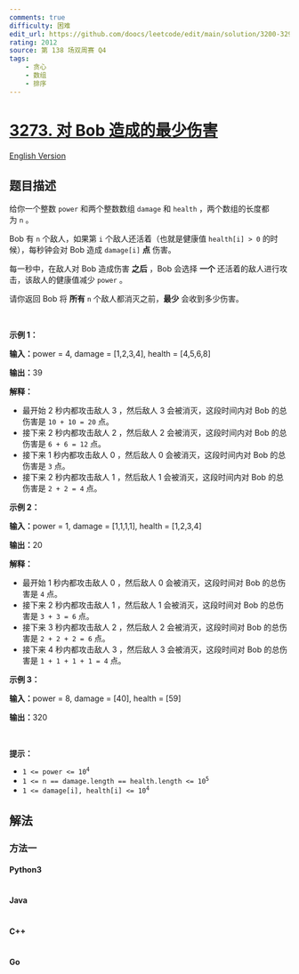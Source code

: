 ```yaml
---
comments: true
difficulty: 困难
edit_url: https://github.com/doocs/leetcode/edit/main/solution/3200-3299/3273.Minimum%20Amount%20of%20Damage%20Dealt%20to%20Bob/README.md
rating: 2012
source: 第 138 场双周赛 Q4
tags:
    - 贪心
    - 数组
    - 排序
---
```


<!-- problem:start -->

# [3273. 对 Bob 造成的最少伤害](https://leetcode.cn/problems/minimum-amount-of-damage-dealt-to-bob)

[English Version](/solution/3200-3299/3273.Minimum%20Amount%20of%20Damage%20Dealt%20to%20Bob/README_EN.md)

## 题目描述

<!-- description:start -->

<p>给你一个整数&nbsp;<code>power</code>&nbsp;和两个整数数组&nbsp;<code>damage</code> 和&nbsp;<code>health</code>&nbsp;，两个数组的长度都为&nbsp;<code>n</code>&nbsp;。</p>

<p>Bob 有&nbsp;<code>n</code>&nbsp;个敌人，如果第&nbsp;<code>i</code>&nbsp;个敌人还活着（也就是健康值&nbsp;<code>health[i] &gt; 0</code>&nbsp;的时候），每秒钟会对 Bob 造成&nbsp;<code>damage[i]</code>&nbsp;<strong>点</strong>&nbsp;伤害。</p>

<p>每一秒中，在敌人对 Bob 造成伤害 <strong>之后</strong>&nbsp;，Bob 会选择 <strong>一个</strong>&nbsp;还活着的敌人进行攻击，该敌人的健康值减少 <code>power</code>&nbsp;。</p>

<p>请你返回 Bob 将 <strong>所有</strong>&nbsp;<code>n</code>&nbsp;个敌人都消灭之前，<strong>最少</strong>&nbsp;会收到多少伤害。</p>

<p>&nbsp;</p>

<p><strong class="example">示例 1：</strong></p>

<div class="example-block">
<p><span class="example-io"><b>输入：</b>power = 4, damage = [1,2,3,4], health = [4,5,6,8]</span></p>

<p><span class="example-io"><b>输出：</b>39</span></p>

<p><strong>解释：</strong></p>

<ul>
	<li>最开始 2 秒内都攻击敌人 3 ，然后敌人 3 会被消灭，这段时间内对 Bob 的总伤害是&nbsp;<code>10 + 10 = 20</code>&nbsp;点。</li>
	<li>接下来 2 秒内都攻击敌人 2 ，然后敌人 2 会被消灭，这段时间内对 Bob 的总伤害是&nbsp;<code>6 + 6 = 12</code>&nbsp;点。</li>
	<li>接下来 1 秒内都攻击敌人 0 ，然后敌人 0 会被消灭，这段时间内对 Bob 的总伤害是&nbsp;<code>3</code>&nbsp;点。</li>
	<li>接下来 2 秒内都攻击敌人 1 ，然后敌人 1 会被消灭，这段时间内对 Bob 的总伤害是&nbsp;<code>2 + 2 = 4</code>&nbsp;点。</li>
</ul>
</div>

<p><strong class="example">示例 2：</strong></p>

<div class="example-block">
<p><span class="example-io"><b>输入：</b>power = 1, damage = [1,1,1,1], health = [1,2,3,4]</span></p>

<p><span class="example-io"><b>输出：</b>20</span></p>

<p><strong>解释：</strong></p>

<ul>
	<li>最开始 1 秒内都攻击敌人 0 ，然后敌人 0 会被消灭，这段时间对 Bob 的总伤害是&nbsp;<code>4</code>&nbsp;点。</li>
	<li>接下来 2 秒内都攻击敌人 1 ，然后敌人 1 会被消灭，这段时间对 Bob 的总伤害是&nbsp;<code>3 + 3 = 6</code>&nbsp;点。</li>
	<li>接下来 3 秒内都攻击敌人 2 ，然后敌人 2 会被消灭，这段时间对 Bob 的总伤害是&nbsp;<code>2 + 2 + 2 = 6</code>&nbsp;点。</li>
	<li>接下来 4 秒内都攻击敌人 3 ，然后敌人 3 会被消灭，这段时间对 Bob 的总伤害是&nbsp;<code>1 + 1 + 1 + 1 = 4</code>&nbsp;点。</li>
</ul>
</div>

<p><strong class="example">示例 3：</strong></p>

<div class="example-block">
<p><span class="example-io"><b>输入：</b>power = 8, damage = [40], health = [59]</span></p>

<p><span class="example-io"><b>输出：</b>320</span></p>
</div>

<p>&nbsp;</p>

<p><strong>提示：</strong></p>

<ul>
	<li><code>1 &lt;= power &lt;= 10<sup>4</sup></code></li>
	<li><code>1 &lt;= n == damage.length == health.length &lt;= 10<sup>5</sup></code></li>
	<li><code>1 &lt;= damage[i], health[i] &lt;= 10<sup>4</sup></code></li>
</ul>

<!-- description:end -->

## 解法

<!-- solution:start -->

### 方法一

<!-- tabs:start -->

#### Python3

```python

```

#### Java

```java

```

#### C++

```cpp

```

#### Go

```go

```

<!-- tabs:end -->

<!-- solution:end -->

<!-- problem:end -->

